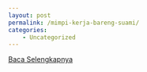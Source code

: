```yaml
---
layout: post
permalink: /mimpi-kerja-bareng-suami/
categories:
    - Uncategorized
---
```


[Baca Selengkapnya](/05)